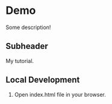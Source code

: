 # Demo

Some description!

## Subheader

My tutorial.


## Local Development

1. Open index.html file in your browser.
